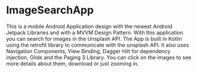 # ImageSearchApp
This is a mobile Android Application design with the newest Android Jetpack Libraries and with a MVVM Design Pattern. With this application you can search for images in the Unsplash API. The App is built in Kotlin using the retrofit library to communicate with the unsplash API. It also uses Navigation Components, View Binding, Dagger Hilt for dependency injection, Glide and the Paging 3 Library. You can click on the images to see more details about them, download or just zooming in.
